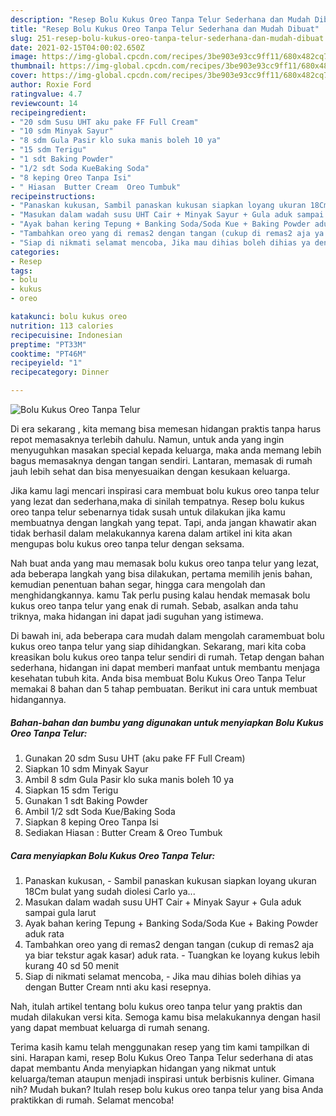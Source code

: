 ```yaml
---
description: "Resep Bolu Kukus Oreo Tanpa Telur Sederhana dan Mudah Dibuat"
title: "Resep Bolu Kukus Oreo Tanpa Telur Sederhana dan Mudah Dibuat"
slug: 251-resep-bolu-kukus-oreo-tanpa-telur-sederhana-dan-mudah-dibuat
date: 2021-02-15T04:00:02.650Z
image: https://img-global.cpcdn.com/recipes/3be903e93cc9ff11/680x482cq70/bolu-kukus-oreo-tanpa-telur-foto-resep-utama.jpg
thumbnail: https://img-global.cpcdn.com/recipes/3be903e93cc9ff11/680x482cq70/bolu-kukus-oreo-tanpa-telur-foto-resep-utama.jpg
cover: https://img-global.cpcdn.com/recipes/3be903e93cc9ff11/680x482cq70/bolu-kukus-oreo-tanpa-telur-foto-resep-utama.jpg
author: Roxie Ford
ratingvalue: 4.7
reviewcount: 14
recipeingredient:
- "20 sdm Susu UHT aku pake FF Full Cream"
- "10 sdm Minyak Sayur"
- "8 sdm Gula Pasir klo suka manis boleh 10 ya"
- "15 sdm Terigu"
- "1 sdt Baking Powder"
- "1/2 sdt Soda KueBaking Soda"
- "8 keping Oreo Tanpa Isi"
- " Hiasan  Butter Cream  Oreo Tumbuk"
recipeinstructions:
- "Panaskan kukusan, Sambil panaskan kukusan siapkan loyang ukuran 18Cm bulat yang sudah diolesi Carlo ya..."
- "Masukan dalam wadah susu UHT Cair + Minyak Sayur + Gula aduk sampai gula larut"
- "Ayak bahan kering Tepung + Banking Soda/Soda Kue + Baking Powder aduk rata"
- "Tambahkan oreo yang di remas2 dengan tangan (cukup di remas2 aja ya biar tekstur agak kasar) aduk rata.  Tuangkan ke loyang kukus lebih kurang 40 sd 50 menit"
- "Siap di nikmati selamat mencoba, Jika mau dihias boleh dihias ya dengan Butter Cream nnti aku kasi resepnya."
categories:
- Resep
tags:
- bolu
- kukus
- oreo

katakunci: bolu kukus oreo 
nutrition: 113 calories
recipecuisine: Indonesian
preptime: "PT33M"
cooktime: "PT46M"
recipeyield: "1"
recipecategory: Dinner

---
```



![Bolu Kukus Oreo Tanpa Telur](https://img-global.cpcdn.com/recipes/3be903e93cc9ff11/680x482cq70/bolu-kukus-oreo-tanpa-telur-foto-resep-utama.jpg)

Di era  sekarang , kita memang bisa memesan hidangan praktis tanpa harus repot memasaknya terlebih dahulu. Namun, untuk anda yang ingin menyuguhkan masakan special kepada keluarga, maka anda memang lebih bagus memasaknya dengan tangan sendiri. Lantaran, memasak di rumah jauh lebih sehat dan bisa menyesuaikan dengan kesukaan keluarga.

Jika kamu lagi mencari inspirasi cara membuat bolu kukus oreo tanpa telur yang lezat dan sederhana,maka di sinilah tempatnya. Resep bolu kukus oreo tanpa telur  sebenarnya tidak susah untuk dilakukan jika kamu membuatnya dengan langkah yang tepat. Tapi, anda jangan khawatir akan tidak berhasil dalam melakukannya 
karena dalam artikel ini kita akan mengupas bolu kukus oreo tanpa telur dengan seksama.  



Nah buat anda yang mau memasak bolu kukus oreo tanpa telur yang lezat, ada beberapa langkah yang bisa dilakukan, pertama memilih jenis bahan, kemudian penentuan bahan segar, hingga cara mengolah dan menghidangkannya. kamu Tak perlu pusing kalau hendak memasak bolu kukus oreo tanpa telur yang enak di rumah. Sebab, asalkan anda  tahu triknya, maka hidangan ini dapat jadi suguhan yang istimewa.

Di bawah ini, ada beberapa cara mudah dalam mengolah caramembuat bolu kukus oreo tanpa telur yang siap dihidangkan. Sekarang, mari kita coba kreasikan bolu kukus oreo tanpa telur sendiri di rumah. Tetap dengan bahan sederhana, hidangan ini dapat memberi manfaat untuk membantu menjaga kesehatan tubuh kita. Anda bisa membuat Bolu Kukus Oreo Tanpa Telur memakai 8 bahan dan 5 tahap pembuatan. Berikut ini cara untuk membuat hidangannya.

<!--inarticleads1-->

##### Bahan-bahan dan bumbu yang digunakan untuk menyiapkan Bolu Kukus Oreo Tanpa Telur:

1. Gunakan 20 sdm Susu UHT (aku pake FF Full Cream)
1. Siapkan 10 sdm Minyak Sayur
1. Ambil 8 sdm Gula Pasir klo suka manis boleh 10 ya
1. Siapkan 15 sdm Terigu
1. Gunakan 1 sdt Baking Powder
1. Ambil 1/2 sdt Soda Kue/Baking Soda
1. Siapkan 8 keping Oreo Tanpa Isi
1. Sediakan  Hiasan : Butter Cream &amp; Oreo Tumbuk




<!--inarticleads2-->

##### Cara menyiapkan Bolu Kukus Oreo Tanpa Telur:

1. Panaskan kukusan, - Sambil panaskan kukusan siapkan loyang ukuran 18Cm bulat yang sudah diolesi Carlo ya...
1. Masukan dalam wadah susu UHT Cair + Minyak Sayur + Gula aduk sampai gula larut
1. Ayak bahan kering Tepung + Banking Soda/Soda Kue + Baking Powder aduk rata
1. Tambahkan oreo yang di remas2 dengan tangan (cukup di remas2 aja ya biar tekstur agak kasar) aduk rata.  - Tuangkan ke loyang kukus lebih kurang 40 sd 50 menit
1. Siap di nikmati selamat mencoba, - Jika mau dihias boleh dihias ya dengan Butter Cream nnti aku kasi resepnya.




Nah, itulah artikel tentang  bolu kukus oreo tanpa telur  yang praktis dan mudah dilakukan versi kita. Semoga kamu bisa melakukannya dengan hasil yang dapat membuat keluarga di rumah senang. 

Terima kasih kamu telah menggunakan resep yang tim kami tampilkan di sini. Harapan kami, resep  Bolu Kukus Oreo Tanpa Telur sederhana di atas dapat membantu Anda menyiapkan hidangan yang nikmat untuk keluarga/teman ataupun menjadi inspirasi untuk berbisnis kuliner. Gimana nih? Mudah bukan? Itulah resep bolu kukus oreo tanpa telur yang bisa Anda praktikkan di rumah. Selamat mencoba!

